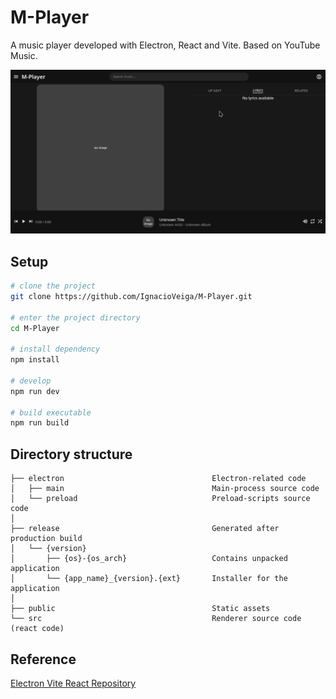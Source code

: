 # M-Player
A music player developed with Electron, React and Vite. Based on YouTube Music.

![Screenshot](image.png)

## Setup

```sh
# clone the project
git clone https://github.com/IgnacioVeiga/M-Player.git

# enter the project directory
cd M-Player

# install dependency
npm install

# develop
npm run dev

# build executable
npm run build
```

## Directory structure

```tree
├── electron                                 Electron-related code
│   ├── main                                 Main-process source code
│   └── preload                              Preload-scripts source code
│
├── release                                  Generated after production build
│   └── {version}
│       ├── {os}-{os_arch}                   Contains unpacked application
│       └── {app_name}_{version}.{ext}       Installer for the application
│
├── public                                   Static assets
└── src                                      Renderer source code (react code)
```

## Reference

[Electron Vite React Repository](https://github.com/electron-vite/electron-vite-react/)
